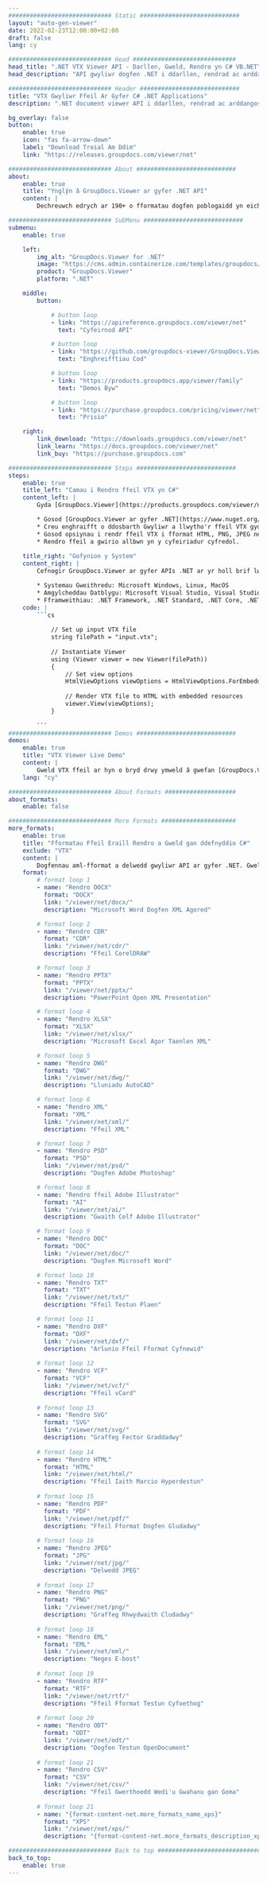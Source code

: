 ```yaml
---
############################# Static ############################
layout: "auto-gen-viewer"
date: 2022-02-23T12:00:00+02:00
draft: false
lang: cy

############################# Head #############################
head_title: ".NET VTX Viewer API - Darllen, Gweld, Rendro yn C# VB.NET"
head_description: "API gwyliwr dogfen .NET i ddarllen, rendrad ac arddangos VTX mewn unrhyw fath o gymwysiadau C#, ASP.NET, VB.NET & .NET Core."

############################# Header ############################
title: "VTX Gwyliwr Ffeil Ar Gyfer C# .NET Applications" 
description: ".NET document viewer API i ddarllen, rendrad ac arddangos VTX ffeil mewn unrhyw fath o C#, ASP.NET, VB.NET & .NET Core ceisiadau. Gweld y ffeiliau wedi'u rendro gyda gwir fformat a gosodiad yn HTML5, PDF neu fel delwedd gan ddefnyddio ychydig o linellau o'r cod." 

bg_overlay: false
button:
    enable: true
    icon: "fas fa-arrow-down"
    label: "Download Treial Am Ddim"
    link: "https://releases.groupdocs.com/viewer/net"

############################# About ############################
about:
    enable: true
    title: "Ynglŷn â GroupDocs.Viewer ar gyfer .NET API" 
    content: |
        Dechreuwch edrych ar 190+ o fformatau dogfen poblogaidd yn eich cymwysiadau .NET gan ddefnyddio GroupDocs.Viewer ar gyfer .NET APIs trwy ychwanegu ychydig linellau o god. Gall datblygwyr arddangos PDF, Prosesu Geiriau, Taenlen Excel, Cyflwyniad, Visio, Project, Outlook a llawer o fformatau dogfen poblogaidd eraill yn hawdd mewn moddau HTML5, delwedd neu PDF. Mae'r broses rendro dogfennau yn gyflym, yn union yr un fath â'r ffeil ffynhonnell wreiddiol, ac nid oes angen gosod meddalwedd ychwanegol nac unrhyw lyfrgelloedd allanol eraill.

############################# SubMenu ############################
submenu:
    enable: true

    left:
        img_alt: "GroupDocs.Viewer for .NET"
        image: "https://cms.admin.containerize.com/templates/groupdocs/images/product-logos/90x90-noborder/groupdocs-viewer-net.png"
        product: "GroupDocs.Viewer"
        platform: ".NET"

    middle:
        button:

            # button loop
            - link: "https://apireference.groupdocs.com/viewer/net"
              text: "Cyfeirnod API"

            # button loop
            - link: "https://github.com/groupdocs-viewer/GroupDocs.Viewer-for-.NET"
              text: "Enghreifftiau Cod"

            # button loop
            - link: "https://products.groupdocs.app/viewer/family"
              text: "Demos Byw"

            # button loop
            - link: "https://purchase.groupdocs.com/pricing/viewer/net"
              text: "Prisio"

    right:
        link_download: "https://downloads.groupdocs.com/viewer/net"
        link_learn: "https://docs.groupdocs.com/viewer/net"
        link_buy: "https://purchase.groupdocs.com"

############################# Steps ############################
steps:
    enable: true
    title_left: "Camau i Rendro ffeil VTX yn C#" 
    content_left: |
        Gyda [GroupDocs.Viewer](https://products.groupdocs.com/viewer/net/) gallwch rendro VTX i HTML, JPEG, PNG neu PDF mewn ychydig o gamau.

        * Gosod [GroupDocs.Viewer ar gyfer .NET](https://www.nuget.org/packages/groupdocs.viewer) gan ddefnyddio eich hoff reolwr pecynnau. 
        * Creu enghraifft o ddosbarth Gwyliwr a llwytho'r ffeil VTX gyda llwybr llawn. 
        * Gosod opsiynau i rendr ffeil VTX i fformat HTML, PNG, JPEG neu PDF. 
        * Rendro ffeil a gwirio allbwn yn y cyfeiriadur cyfredol. 
        
    title_right: "Gofynion y System" 
    content_right: |
        Cefnogir GroupDocs.Viewer ar gyfer APIs .NET ar yr holl brif lwyfannau a systemau gweithredu. Cyn gweithredu'r cod isod, gwnewch yn siŵr bod gennych y rhagofynion canlynol wedi'u gosod ar eich system.

        * Systemau Gweithredu: Microsoft Windows, Linux, MacOS 
        * Amgylcheddau Datblygu: Microsoft Visual Studio, Visual Studio Code, .NET CLI 
        * Fframweithiau: .NET Framework, .NET Standard, .NET Core, .NET 
    code: |
        ```cs
                        
            // Set up input VTX file
            string filePath = "input.vtx";
        
            // Instantiate Viewer
            using (Viewer viewer = new Viewer(filePath))
            {
            	// Set view options 
            	HtmlViewOptions viewOptions = HtmlViewOptions.ForEmbeddedResources();
                    
            	// Render VTX file to HTML with embedded resources
            	viewer.View(viewOptions);
            }
             
        ```
############################# Demos ############################
demos:
    enable: true
    title: "VTX Viewer Live Demo"
    content: |
        Gweld VTX ffeil ar hyn o bryd drwy ymweld â gwefan [GroupDocs.Viewer Online Apps](https://products.groupdocs.app/viewer/vtx).
    lang: "cy"

############################# About Formats ####################
about_formats:
    enable: false

############################# More Formats #####################
more_formats:
    enable: true
    title: "Fformatau Ffeil Eraill Rendro a Gweld gan ddefnyddio C#"
    exclude: "VTX"
    content: |
        Dogfennau aml-fformat a delwedd gwyliwr API ar gyfer .NET. Gweld rhai o'r fformatau ffeil poblogaidd isod heb unrhyw wylwyr allanol.
    format: 
        # format loop 1
        - name: "Rendro DOCX"
          format: "DOCX"
          link: "/viewer/net/docx/"
          description: "Microsoft Word Dogfen XML Agored" 

        # format loop 2
        - name: "Rendro CDR" 
          format: "CDR"
          link: "/viewer/net/cdr/"
          description: "Ffeil CorelDRAW" 

        # format loop 3
        - name: "Rendro PPTX"
          format: "PPTX"
          link: "/viewer/net/pptx/"
          description: "PowerPoint Open XML Presentation" 

        # format loop 4
        - name: "Rendro XLSX"
          format: "XLSX"
          link: "/viewer/net/xlsx/"
          description: "Microsoft Excel Agor Taenlen XML" 

        # format loop 5
        - name: "Rendro DWG"
          format: "DWG"
          link: "/viewer/net/dwg/"
          description: "Lluniadu AutoCAD"

        # format loop 6
        - name: "Rendro XML"
          format: "XML"
          link: "/viewer/net/xml/"
          description: "Ffeil XML"

        # format loop 7
        - name: "Rendro PSD"
          format: "PSD"
          link: "/viewer/net/psd/"
          description: "Dogfen Adobe Photoshop"

        # format loop 8
        - name: "Rendro ffeil Adobe Illustrator"
          format: "AI"
          link: "/viewer/net/ai/"
          description: "Gwaith Celf Adobe Illustrator"

        # format loop 9
        - name: "Rendro DOC"
          format: "DOC"
          link: "/viewer/net/doc/"
          description: "Dogfen Microsoft Word" 

        # format loop 10
        - name: "Rendro TXT" 
          format: "TXT"
          link: "/viewer/net/txt/"
          description: "Ffeil Testun Plaen" 

        # format loop 11
        - name: "Rendro DXF" 
          format: "DXF"
          link: "/viewer/net/dxf/"
          description: "Arlunio Ffeil Fformat Cyfnewid"  
          
        # format loop 12
        - name: "Rendro VCF"
          format: "VCF"
          link: "/viewer/net/vcf/"
          description: "Ffeil vCard"  
              
        # format loop 13
        - name: "Rendro SVG"
          format: "SVG"
          link: "/viewer/net/svg/"
          description: "Graffeg Fector Graddadwy" 
          
        # format loop 14
        - name: "Rendro HTML"
          format: "HTML"
          link: "/viewer/net/html/"
          description: "Ffeil Iaith Marcio Hyperdestun" 
          
        # format loop 15
        - name: "Rendro PDF"
          format: "PDF"
          link: "/viewer/net/pdf/"
          description: "Ffeil Fformat Dogfen Gludadwy"
          
        # format loop 16
        - name: "Rendro JPEG"
          format: "JPG"
          link: "/viewer/net/jpg/"
          description: "Delwedd JPEG"
          
        # format loop 17
        - name: "Rendro PNG"
          format: "PNG"
          link: "/viewer/net/png/"
          description: "Graffeg Rhwydwaith Cludadwy" 
          
        # format loop 18
        - name: "Rendro EML"
          format: "EML"
          link: "/viewer/net/eml/"
          description: "Neges E-bost" 
          
        # format loop 19
        - name: "Rendro RTF"
          format: "RTF"
          link: "/viewer/net/rtf/"
          description: "Ffeil Fformat Testun Cyfoethog" 
          
        # format loop 20
        - name: "Rendro ODT"
          format: "ODT"
          link: "/viewer/net/odt/"
          description: "Dogfen Testun OpenDocument" 
          
        # format loop 21
        - name: "Rendro CSV"
          format: "CSV"
          link: "/viewer/net/csv/"
          description: "Ffeil Gwerthoedd Wedi'u Gwahanu gan Goma" 
          
        # format loop 21
        - name: "{format-content-net.more_formats_name_xps}"
          format: "XPS"
          link: "/viewer/net/xps/"
          description: "{format-content-net.more_formats_description_xps}" 

############################# Back to top ###############################
back_to_top:
    enable: true
---
```

